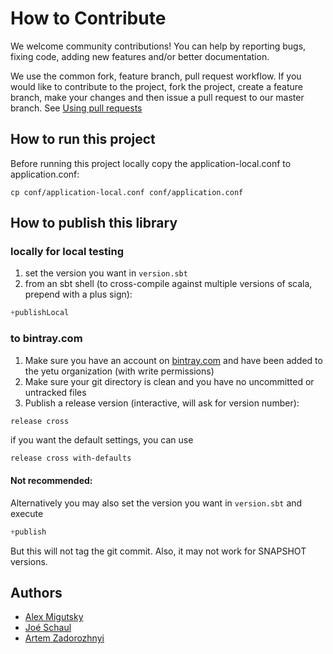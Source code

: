 # How to Contribute

We welcome community contributions! You can help by reporting bugs, fixing code, adding new features and/or better documentation.

We use the common fork, feature branch, pull request workflow.  If you would like to contribute to the project, fork the project, create a feature branch, make your changes and then issue a pull request to our master branch.  See [Using pull requests](https://help.github.com/articles/using-pull-requests/)

## How to run this project 

Before running this project locally copy the application-local.conf to application.conf:

```
cp conf/application-local.conf conf/application.conf
```

## How to publish this library 

### locally for local testing

1. set the version you want in `version.sbt` 
2. from an sbt shell (to cross-compile against multiple versions of scala, prepend with a plus sign):
```sbt
+publishLocal
```

### to bintray.com

1. Make sure you have an account on [bintray.com]() and have been added to the yetu organization (with write permissions)
2. Make sure your git directory is clean and you have no uncommitted or untracked files
3. Publish a release version (interactive, will ask for version number):
```sbt
release cross 
```
if you want the default settings, you can use 
```
release cross with-defaults
```

#### Not recommended:

Alternatively you may also set the version you want in `version.sbt` and execute
```sbt
+publish
```
But this will not tag the git commit. Also, it may not work for SNAPSHOT versions.



## Authors

* [Alex Migutsky](https://github.com/mr-mig)
* [Joé Schaul](https://github.com/jschaul)
* [Artem Zadorozhnyi](https://github.com/azadorozhniy)